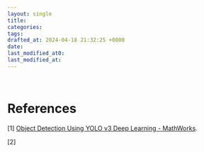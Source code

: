 ```yaml
---
layout: single
title:
categories:
tags:
drafted_at: 2024-04-18 21:32:25 +0800
date:
last_modified_at0:
last_modified_at:
---
```




<br>

# References

[1] [Object Detection Using YOLO v3 Deep Learning - MathWorks](https://ww2.mathworks.cn/help/vision/ug/object-detection-using-yolo-v3-deep-learning.html).

[2] 



